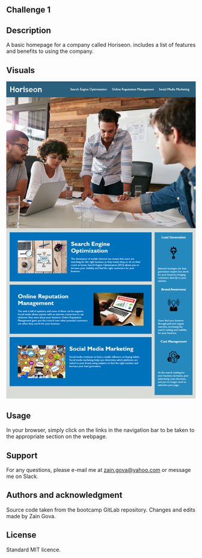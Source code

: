 ## Challenge 1

## Description

A basic homepage for a company called Horiseon. includes a list of features and benefits to using the company.

## Visuals

![webpage demo](./assets/images/webpage-demo.png)

## Usage

In your browser, simply click on the links in the navigation bar to be taken to the appropriate section on the webpage.

## Support

For any questions, please e-mail me at [zain.gova@yahoo.com](zain.gova@yahoo.com) or message me on Slack.

## Authors and acknowledgment

Source code taken from the bootcamp GitLab repository. Changes and edits made by Zain Gova.

## License

Standard MIT licence.